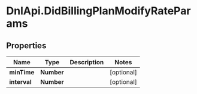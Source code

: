 # DnlApi.DidBillingPlanModifyRateParams

## Properties
Name | Type | Description | Notes
------------ | ------------- | ------------- | -------------
**minTime** | **Number** |  | [optional] 
**interval** | **Number** |  | [optional] 


